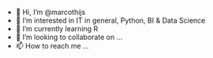 - 👋 Hi, I’m @marcothijs
- 👀 I’m interested in IT in general, Python, BI & Data Science
- 🌱 I’m currently learning R
- 💞️ I’m looking to collaborate on ... 
- 📫 How to reach me ...

<!---
marcothijs/marcothijs is a ✨ special ✨ repository because its `README.md` (this file) appears on your GitHub profile.
You can click the Preview link to take a look at your changes.
--->
